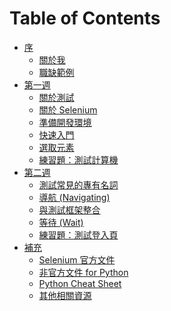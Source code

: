 # Table of Contents

- [序](README.md)
  - [關於我](https://docs.google.com/presentation/d/1ADinTuSL-FzdJCXh1wtYPzYPkB0oz7Ar2gUSbsNC79Y/edit?usp=sharing)
  - [職缺範例](career_example.md)
- [第一週]()
  - [關於測試](https://docs.google.com/presentation/d/1egb5fterPeKqgL3vDc-EFQFZrBk_2A8DkmkR5rUvQ7U/edit?usp=sharing)
  - [關於 Selenium](https://docs.google.com/presentation/d/1iwx2zT80WqPcM0Ocp85b16RTmh9rEVPK9ibY3lI7lO0/edit?usp=sharing)
  - [準備開發環境](install.md)
  - [快速入門](getting_started.md)
  - [選取元素](locating-elements.md)
  - [練習題：測試計算機](practices/week1.md)
- [第二週]()
  - [測試常見的專有名詞]()
  - [導航 (Navigating)]()
  - [與測試框架整合]()
  - [等待 (Wait)]()
  - [練習題：測試登入頁]()
- [補充]()
  - [Selenium 官方文件](https://www.selenium.dev/documentation/en/)
  - [非官方文件 for Python](https://selenium-python.readthedocs.io/)
  - [Python Cheat Sheet](cheat_sheet.md)
  - [其他相關資源](resource.md)

<!--
- [第三週]()
  - [導航](navigating.md)
  - [與測試框架整合](unittest.md)
  - [練習題：測試登入頁](practices/week2.md) 
- [第四週 WebDriver API (上)]()
  - [WebDriver API](webdriver-api.md)
  - [測試環境的種類]()
- [第五週 WebDriver API (下)]()
  - [WebDriver API](webdriver-api.md)
  - [更多的練習題]()
    - [測試上傳檔案]()
    - [basic Auth]()
- [第六週]()
  - [POM](pom.md)
  - [報表](report.md)
  - [通知]()
  - [組織測試專案](organization.md)
  - [常見應用情境]()
  - [常見錯誤]()
  - [雲端瀏覽器測試]()
  - [經驗談](experience-talks.md)
  - [軟體測試的路線圖](road-map.md)
  - [手動測試末日？](is-manual-testing-dying.md)
 -->

